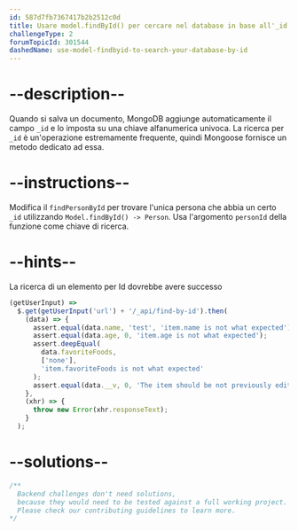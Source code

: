 ```yaml
---
id: 587d7fb7367417b2b2512c0d
title: Usare model.findById() per cercare nel database in base all'_id
challengeType: 2
forumTopicId: 301544
dashedName: use-model-findbyid-to-search-your-database-by-id
---
```


# --description--

Quando si salva un documento, MongoDB aggiunge automaticamente il campo `_id` e lo imposta su una chiave alfanumerica univoca. La ricerca per `_id` è un'operazione estremamente frequente, quindi Mongoose fornisce un metodo dedicato ad essa.

# --instructions--

Modifica il `findPersonById` per trovare l'unica persona che abbia un certo `_id` utilizzando `Model.findById() -> Person`. Usa l'argomento `personId` della funzione come chiave di ricerca.

# --hints--

La ricerca di un elemento per Id dovrebbe avere successo

```js
(getUserInput) =>
  $.get(getUserInput('url') + '/_api/find-by-id').then(
    (data) => {
      assert.equal(data.name, 'test', 'item.name is not what expected');
      assert.equal(data.age, 0, 'item.age is not what expected');
      assert.deepEqual(
        data.favoriteFoods,
        ['none'],
        'item.favoriteFoods is not what expected'
      );
      assert.equal(data.__v, 0, 'The item should be not previously edited');
    },
    (xhr) => {
      throw new Error(xhr.responseText);
    }
  );
```

# --solutions--

```js
/**
  Backend challenges don't need solutions, 
  because they would need to be tested against a full working project. 
  Please check our contributing guidelines to learn more.
*/
```
